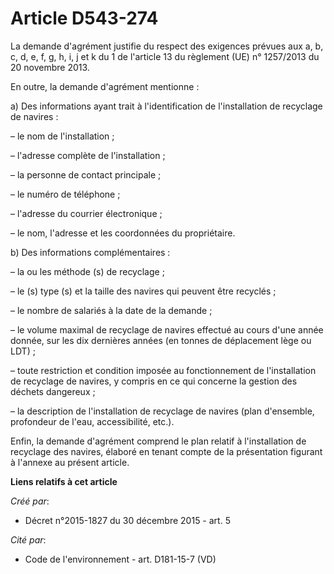 # Article D543-274

La demande d'agrément justifie du respect des exigences prévues aux a, b, c, d, e, f, g, h, i, j et k du 1 de l'article 13 du
règlement (UE) n° 1257/2013 du 20 novembre 2013.

En outre, la demande d'agrément mentionne :

a) Des informations ayant trait à l'identification de l'installation de recyclage de navires :

– le nom de l'installation ;

– l'adresse complète de l'installation ;

– la personne de contact principale ;

– le numéro de téléphone ;

– l'adresse du courrier électronique ;

– le nom, l'adresse et les coordonnées du propriétaire.

b) Des informations complémentaires :

– la ou les méthode (s) de recyclage ;

– le (s) type (s) et la taille des navires qui peuvent être recyclés ;

– le nombre de salariés à la date de la demande ;

– le volume maximal de recyclage de navires effectué au cours d'une année donnée, sur les dix dernières années (en tonnes de
déplacement lège ou LDT) ;

– toute restriction et condition imposée au fonctionnement de l'installation de recyclage de navires, y compris en ce qui
concerne la gestion des déchets dangereux ;

– la description de l'installation de recyclage de navires (plan d'ensemble, profondeur de l'eau, accessibilité, etc.).

Enfin, la demande d'agrément comprend le plan relatif à l'installation de recyclage des navires, élaboré en tenant compte de
la présentation figurant à l'annexe au présent article.

**Liens relatifs à cet article**

_Créé par_:

  - Décret n°2015-1827 du 30 décembre 2015 - art. 5

_Cité par_:

  - Code de l'environnement - art. D181-15-7 (VD)
